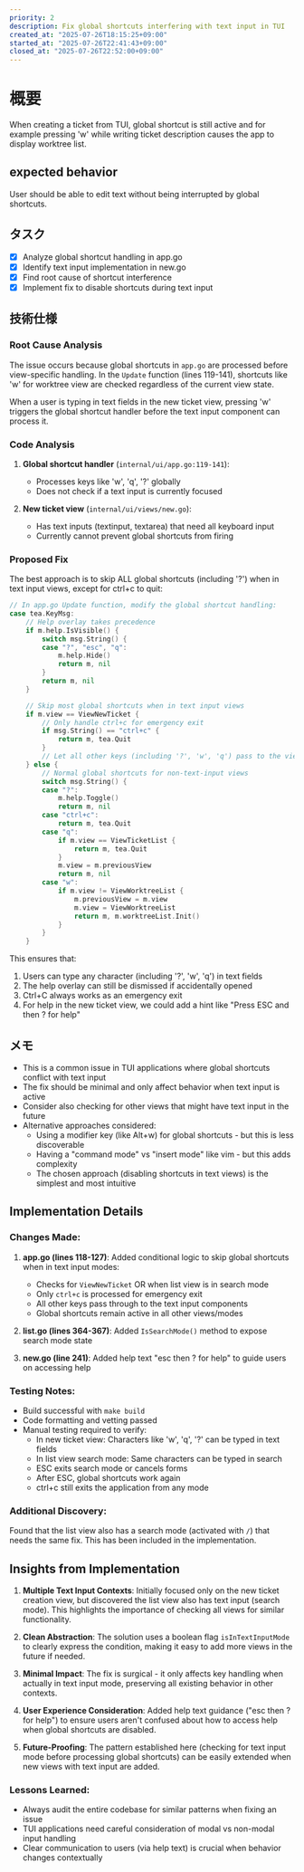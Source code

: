 ```yaml
---
priority: 2
description: Fix global shortcuts interfering with text input in TUI
created_at: "2025-07-26T18:15:25+09:00"
started_at: "2025-07-26T22:41:43+09:00"
closed_at: "2025-07-26T22:52:00+09:00"
---
```


# 概要

When creating a ticket from TUI, global shortcut is still active and for example pressing 'w' while writing ticket description causes the app to display worktree list.

## expected behavior

User should be able to edit text without being interrupted by global shortcuts.

## タスク
- [x] Analyze global shortcut handling in app.go
- [x] Identify text input implementation in new.go
- [x] Find root cause of shortcut interference
- [x] Implement fix to disable shortcuts during text input

## 技術仕様

### Root Cause Analysis

The issue occurs because global shortcuts in `app.go` are processed before view-specific handling. In the `Update` function (lines 119-141), shortcuts like 'w' for worktree view are checked regardless of the current view state.

When a user is typing in text fields in the new ticket view, pressing 'w' triggers the global shortcut handler before the text input component can process it.

### Code Analysis

1. **Global shortcut handler** (`internal/ui/app.go:119-141`):
   - Processes keys like 'w', 'q', '?' globally
   - Does not check if a text input is currently focused

2. **New ticket view** (`internal/ui/views/new.go`):
   - Has text inputs (textinput, textarea) that need all keyboard input
   - Currently cannot prevent global shortcuts from firing

### Proposed Fix

The best approach is to skip ALL global shortcuts (including '?') when in text input views, except for ctrl+c to quit:

```go
// In app.go Update function, modify the global shortcut handling:
case tea.KeyMsg:
    // Help overlay takes precedence
    if m.help.IsVisible() {
        switch msg.String() {
        case "?", "esc", "q":
            m.help.Hide()
            return m, nil
        }
        return m, nil
    }

    // Skip most global shortcuts when in text input views
    if m.view == ViewNewTicket {
        // Only handle ctrl+c for emergency exit
        if msg.String() == "ctrl+c" {
            return m, tea.Quit
        }
        // Let all other keys (including '?', 'w', 'q') pass to the view
    } else {
        // Normal global shortcuts for non-text-input views
        switch msg.String() {
        case "?":
            m.help.Toggle()
            return m, nil
        case "ctrl+c":
            return m, tea.Quit
        case "q":
            if m.view == ViewTicketList {
                return m, tea.Quit
            }
            m.view = m.previousView
            return m, nil
        case "w":
            if m.view != ViewWorktreeList {
                m.previousView = m.view
                m.view = ViewWorktreeList
                return m, m.worktreeList.Init()
            }
        }
    }
```

This ensures that:
1. Users can type any character (including '?', 'w', 'q') in text fields
2. The help overlay can still be dismissed if accidentally opened
3. Ctrl+C always works as an emergency exit
4. For help in the new ticket view, we could add a hint like "Press ESC and then ? for help"

## メモ

- This is a common issue in TUI applications where global shortcuts conflict with text input
- The fix should be minimal and only affect behavior when text input is active
- Consider also checking for other views that might have text input in the future
- Alternative approaches considered:
  - Using a modifier key (like Alt+w) for global shortcuts - but this is less discoverable
  - Having a "command mode" vs "insert mode" like vim - but this adds complexity
  - The chosen approach (disabling shortcuts in text views) is the simplest and most intuitive

## Implementation Details

### Changes Made:

1. **app.go (lines 118-127)**: Added conditional logic to skip global shortcuts when in text input modes:
   - Checks for `ViewNewTicket` OR when list view is in search mode
   - Only `ctrl+c` is processed for emergency exit
   - All other keys pass through to the text input components
   - Global shortcuts remain active in all other views/modes

2. **list.go (lines 364-367)**: Added `IsSearchMode()` method to expose search mode state

3. **new.go (line 241)**: Added help text "esc then ? for help" to guide users on accessing help

### Testing Notes:
- Build successful with `make build`
- Code formatting and vetting passed
- Manual testing required to verify:
  - In new ticket view: Characters like 'w', 'q', '?' can be typed in text fields
  - In list view search mode: Same characters can be typed in search
  - ESC exits search mode or cancels forms
  - After ESC, global shortcuts work again
  - ctrl+c still exits the application from any mode

### Additional Discovery:
Found that the list view also has a search mode (activated with `/`) that needs the same fix. This has been included in the implementation.

## Insights from Implementation

1. **Multiple Text Input Contexts**: Initially focused only on the new ticket creation view, but discovered the list view also has text input (search mode). This highlights the importance of checking all views for similar functionality.

2. **Clean Abstraction**: The solution uses a boolean flag `isInTextInputMode` to clearly express the condition, making it easy to add more views in the future if needed.

3. **Minimal Impact**: The fix is surgical - it only affects key handling when actually in text input mode, preserving all existing behavior in other contexts.

4. **User Experience Consideration**: Added help text guidance ("esc then ? for help") to ensure users aren't confused about how to access help when global shortcuts are disabled.

5. **Future-Proofing**: The pattern established here (checking for text input mode before processing global shortcuts) can be easily extended when new views with text input are added.

### Lessons Learned:
- Always audit the entire codebase for similar patterns when fixing an issue
- TUI applications need careful consideration of modal vs non-modal input handling
- Clear communication to users (via help text) is crucial when behavior changes contextually
